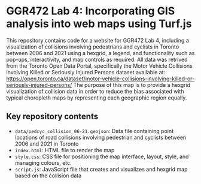 # GGR472 Lab 4: Incorporating GIS analysis into web maps using Turf.js
 
This repository contains code for a website for GGR472 Lab 4, including a visualization of collisions involving pedestrians and cyclists in Toronto between 2006 and 2021 using a hexgrid, a legend, and functionality such as pop-ups, interactivity, and map controls as required. 
All data was retrived from the Toronto Open Data Portal, specifically the Motor Vehicle Collisions involving Killed or Seriously Injured Persons dataset available at: https://open.toronto.ca/dataset/motor-vehicle-collisions-involving-killed-or-seriously-injured-persons/ 
The purpose of this map is to provide a hexgrid visualization of collision data in order to reduce the bias associated with typical choropleth maps by representing each geographic region equally.


## Key repository contents
- `data/pedcyc_collision_06-21.geojson`: Data file containing point locations of road collisions involving pedestrian and cyclists between 2006 and 2021 in Toronto
- `index.html`: HTML file to render the map
- `style.css`: CSS file for positioning the map interface, layout, style, and managing colours, etc.
- `script.js`: JavaScript file that creates and visualizes and hexgrid map based on the collision data

